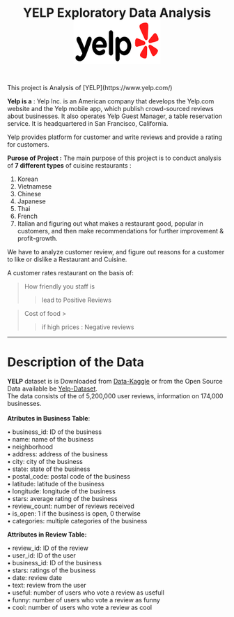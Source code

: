 <div align="center">
<h1> YELP Exploratory Data Analysis
<br>
<img src="YELP EDA/yelp.png" alt="Yelp Logo" width="200" height="100">
<h1>
</div>  
This project is Analysis of [YELP](https://www.yelp.com/)

**Yelp is a** : Yelp Inc. is an American company that develops the Yelp.com website and the Yelp mobile app, which publish crowd-sourced reviews about businesses. It also operates Yelp Guest Manager, a table reservation service. It is headquartered in San Francisco, California. 

Yelp provides platform for customer and write reviews and provide a rating for customers.


**Purose of Project :** The main purpose of this project is to conduct analysis of **7 different types** of cuisine restaurants :
1. Korean
2. Vietnamese
3. Chinese
4. Japanese
5. Thai
6. French
7. Italian
and figuring out what makes a restaurant good, popular in customers, and then make recommendations for further improvement & profit-growth.

We have to analyze customer review, and figure out reasons for a customer to like or dislike a Restaurant and Cuisine.

A customer rates restaurant on the basis of:
>  How friendly you staff is
>> lead to Positive Reviews

>  Cost of food >
>> if high prices : Negative reviews

---

<h1> Description of the Data</h1>

**YELP** dataset is is Downloaded from [Data-Kaggle](https://www.kaggle.com/datasets/yelp-dataset/yelp-dataset/code) or from the Open Source Data available be [Yelp-Dataset](https://www.yelp.com/dataset/download).<br>
The data consists of the of 5,200,000 user reviews, information on 174,000 businesses.<br>
<br> **Atributes in Business Table**:<br>

• business_id: ID of the business <br>
• name: name of the business<br>
• neighborhood<br>
• address: address of the business<br>
• city: city of the business<br>
• state: state of the business<br>
• postal_code: postal code of the business<br>
• latitude: latitude of the business<br>
• longitude: longitude of the business<br>
• stars: average rating of the business<br>
• review_count: number of reviews received<br>
• is_open: 1 if the business is open, 0 therwise<br>
• categories: multiple categories of the business<br>

**Attributes in Review Table:**<br>

• review_id: ID of the review<br>
• user_id: ID of the user<br>
• business_id: ID of the business<br>
• stars: ratings of the business<br>
• date: review date<br>
• text: review from the user<br>
• useful: number of users who vote a review as usefull<br>
• funny: number of users who vote a review as funny<br>
• cool: number of users who vote a review as cool<br>




